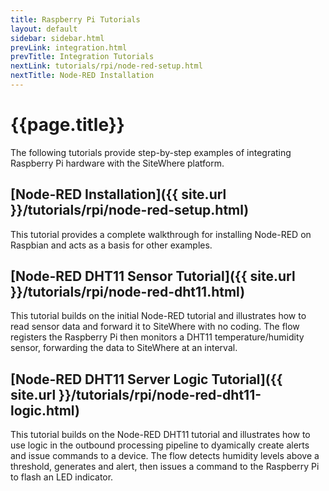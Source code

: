 ```yaml
---
title: Raspberry Pi Tutorials
layout: default
sidebar: sidebar.html
prevLink: integration.html
prevTitle: Integration Tutorials
nextLink: tutorials/rpi/node-red-setup.html
nextTitle: Node-RED Installation
---
```


# {{page.title}}
The following tutorials provide step-by-step examples of integrating Raspberry Pi hardware
with the SiteWhere platform.

## [Node-RED Installation]({{ site.url }}/tutorials/rpi/node-red-setup.html)
This tutorial provides a complete walkthrough for installing Node-RED on Raspbian
and acts as a basis for other examples.

## [Node-RED DHT11 Sensor Tutorial]({{ site.url }}/tutorials/rpi/node-red-dht11.html)
This tutorial builds on the initial Node-RED tutorial and illustrates how to read
sensor data and forward it to SiteWhere with no coding. The flow registers the 
Raspberry Pi then monitors a DHT11 temperature/humidity sensor, forwarding the data
to SiteWhere at an interval.

## [Node-RED DHT11 Server Logic Tutorial]({{ site.url }}/tutorials/rpi/node-red-dht11-logic.html)
This tutorial builds on the Node-RED DHT11 tutorial and illustrates how to use
logic in the outbound processing pipeline to dyamically create alerts and issue
commands to a device. The flow detects humidity levels above a threshold, generates 
and alert, then issues a command to the Raspberry Pi to flash an LED indicator.
